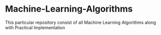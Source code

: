 # Machine-Learning-Algorithms
This particular repository consist of all Machine Learning Algorithms along with Practical Implementation
